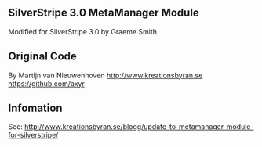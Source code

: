 ## SilverStripe 3.0 MetaManager Module

Modified for SilverStripe 3.0 by Graeme Smith

## Original Code

By Martijn van Nieuwenhoven http://www.kreationsbyran.se https://github.com/axyr

## Infomation

See: http://www.kreationsbyran.se/blogg/update-to-metamanager-module-for-silverstripe/
